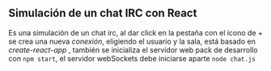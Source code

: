 ## Simulación de un chat IRC con React

Es una simulación de un chat irc, al dar click en la pestaña con el ícono de + se crea una nueva _conexión_, eligiendo el usuario y la sala, está basado en _create-react-app_ , también se inicializa el servidor web pack de desarrollo con `npm start`, el servidor webSockets debe iniciarse aparte `node chat.js`
